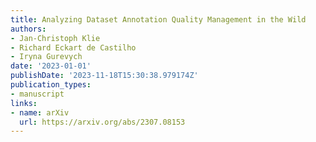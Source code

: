 ```yaml
---
title: Analyzing Dataset Annotation Quality Management in the Wild
authors:
- Jan-Christoph Klie
- Richard Eckart de Castilho
- Iryna Gurevych
date: '2023-01-01'
publishDate: '2023-11-18T15:30:38.979174Z'
publication_types:
- manuscript
links:
- name: arXiv
  url: https://arxiv.org/abs/2307.08153
---
```

